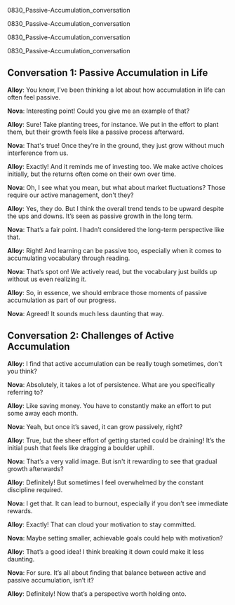 
0830_Passive-Accumulation_conversation


0830_Passive-Accumulation_conversation


0830_Passive-Accumulation_conversation


0830_Passive-Accumulation_conversation


## Conversation 1: Passive Accumulation in Life

**Alloy**: You know, I’ve been thinking a lot about how accumulation in life can often feel passive.

**Nova**: Interesting point! Could you give me an example of that?

**Alloy**: Sure! Take planting trees, for instance. We put in the effort to plant them, but their growth feels like a passive process afterward.

**Nova**: That's true! Once they're in the ground, they just grow without much interference from us.

**Alloy**: Exactly! And it reminds me of investing too. We make active choices initially, but the returns often come on their own over time.

**Nova**: Oh, I see what you mean, but what about market fluctuations? Those require our active management, don't they?

**Alloy**: Yes, they do. But I think the overall trend tends to be upward despite the ups and downs. It’s seen as passive growth in the long term.

**Nova**: That’s a fair point. I hadn’t considered the long-term perspective like that.

**Alloy**: Right! And learning can be passive too, especially when it comes to accumulating vocabulary through reading.

**Nova**: That’s spot on! We actively read, but the vocabulary just builds up without us even realizing it.

**Alloy**: So, in essence, we should embrace those moments of passive accumulation as part of our progress.

**Nova**: Agreed! It sounds much less daunting that way.

## Conversation 2: Challenges of Active Accumulation

**Alloy**: I find that active accumulation can be really tough sometimes, don't you think?

**Nova**: Absolutely, it takes a lot of persistence. What are you specifically referring to?

**Alloy**: Like saving money. You have to constantly make an effort to put some away each month.

**Nova**: Yeah, but once it’s saved, it can grow passively, right?

**Alloy**: True, but the sheer effort of getting started could be draining! It’s the initial push that feels like dragging a boulder uphill.

**Nova**: That’s a very valid image. But isn't it rewarding to see that gradual growth afterwards?

**Alloy**: Definitely! But sometimes I feel overwhelmed by the constant discipline required.

**Nova**: I get that. It can lead to burnout, especially if you don’t see immediate rewards.

**Alloy**: Exactly! That can cloud your motivation to stay committed.

**Nova**: Maybe setting smaller, achievable goals could help with motivation?

**Alloy**: That’s a good idea! I think breaking it down could make it less daunting.

**Nova**: For sure. It’s all about finding that balance between active and passive accumulation, isn’t it?

**Alloy**: Definitely! Now that’s a perspective worth holding onto.
